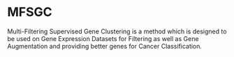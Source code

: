 # MFSGC
Multi-Filtering Supervised Gene Clustering is a method which is designed to be used on Gene Expression Datasets for Filtering as well as Gene Augmentation and providing better genes for Cancer Classification.
